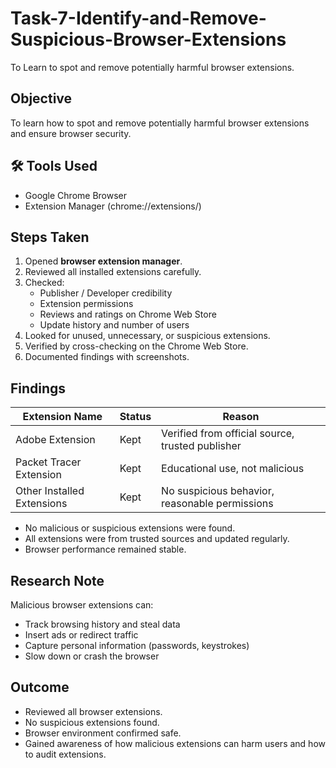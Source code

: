 # Task-7-Identify-and-Remove-Suspicious-Browser-Extensions
To Learn to spot and remove potentially harmful browser extensions.

##  Objective
To learn how to spot and remove potentially harmful browser extensions and ensure browser security.

## 🛠 Tools Used
- Google Chrome Browser
- Extension Manager (chrome://extensions/)

##  Steps Taken
1. Opened **browser extension manager**.  
2. Reviewed all installed extensions carefully.  
3. Checked:
   - Publisher / Developer credibility  
   - Extension permissions  
   - Reviews and ratings on Chrome Web Store  
   - Update history and number of users  
4. Looked for unused, unnecessary, or suspicious extensions.  
5. Verified by cross-checking on the Chrome Web Store.  
6. Documented findings with screenshots.  

##  Findings
| Extension Name | Status | Reason |
|----------------|--------|--------|
| Adobe Extension | Kept | Verified from official source, trusted publisher |
| Packet Tracer Extension | Kept | Educational use, not malicious |
| Other Installed Extensions | Kept | No suspicious behavior, reasonable permissions |

- No malicious or suspicious extensions were found.  
- All extensions were from trusted sources and updated regularly.  
- Browser performance remained stable.  

##  Research Note
Malicious browser extensions can:  
- Track browsing history and steal data  
- Insert ads or redirect traffic  
- Capture personal information (passwords, keystrokes)  
- Slow down or crash the browser  

## Outcome
- Reviewed all browser extensions.  
- No suspicious extensions found.  
- Browser environment confirmed safe.  
- Gained awareness of how malicious extensions can harm users and how to audit extensions.  

